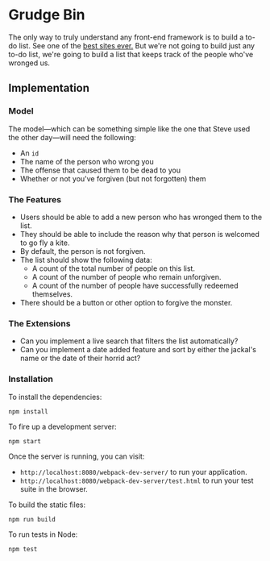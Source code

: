 # Grudge Bin
The only way to truly understand any front-end framework is to build a to-do list. See one of the [best sites ever.](http://todomvc.com/) But we're not going to build just any to-do list, we're going to build a list that keeps track of the people who've wronged us.

## Implementation

### Model

The model—which can be something simple like the one that Steve used the other day—will need the following:
- An `id`
- The name of the person who wrong you
- The offense that caused them to be dead to you
- Whether or not you've forgiven (but not forgotten) them

### The Features
- Users should be able to add a new person who has wronged them to the list.
- They should be able to include the reason why that person is welcomed to go fly a kite.
- By default, the person is not forgiven.
- The list should show the following data:
  - A count of the total number of people on this list.
  - A count of the number of people who remain unforgiven.
  - A count of the number of people have successfully redeemed themselves.
- There should be a button or other option to forgive the monster.

### The Extensions
- Can you implement a live search that filters the list automatically?
- Can you implement a date added feature and sort by either the jackal's name or the date of their horrid act?

### Installation

To install the dependencies:

```
npm install
```

To fire up a development server:

```
npm start
```

Once the server is running, you can visit:

* `http://localhost:8080/webpack-dev-server/` to run your application.
* `http://localhost:8080/webpack-dev-server/test.html` to run your test suite in the browser.

To build the static files:

```js
npm run build
```


To run tests in Node:

```js
npm test
```
